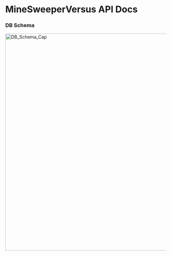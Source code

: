 # MineSweeperVersus API Docs

### DB Schema

<img width="681" alt="DB_Schema_Cap" src="https://github.com/user-attachments/assets/8b1eda96-36b3-472b-97bf-11015d79bb58" />

